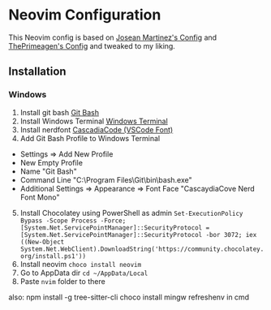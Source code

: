# Neovim Configuration

This Neovim config is based on [Josean Martinez's Config](https://www.youtube.com/watch?v=vdn_pKJUda8) and [ThePrimeagen's Config](https://www.youtube.com/watch?v=DogKdiRx7ls) and tweaked to my liking.

## Installation

### Windows

1. Install git bash
  [Git Bash](https://gitforwindows.org/)
2. Install Windows Terminal
  [Windows Terminal](https://apps.microsoft.com/store/detail/windows-terminal/9N0DX20HK701?hl=de-de&gl=de)
3. Install nerdfont
  [CascadiaCode (VSCode Font)](https://github.com/ryanoasis/nerd-fonts/releases/download/v2.2.2/CascadiaCode.zip)
4. Add Git Bash Profile to Windows Terminal
  - Settings => Add New Profile
  - New Empty Profile
  - Name "Git Bash"
  - Command Line "C:\Program Files\Git\bin\bash.exe"
  - Additional Settings => Appearance => Font Face "CascaydiaCove Nerd Font Mono"
5. Install Chocolatey using PowerShell as admin
  `Set-ExecutionPolicy Bypass -Scope Process -Force; [System.Net.ServicePointManager]::SecurityProtocol = [System.Net.ServicePointManager]::SecurityProtocol -bor 3072; iex ((New-Object System.Net.WebClient).DownloadString('https://community.chocolatey.org/install.ps1'))`
6. Install neovim
  `choco install neovim`
7. Go to AppData dir
  `cd ~/AppData/Local`
8. Paste `nvim` folder to there


also:
npm install -g tree-sitter-cli
choco install mingw
refreshenv in cmd
